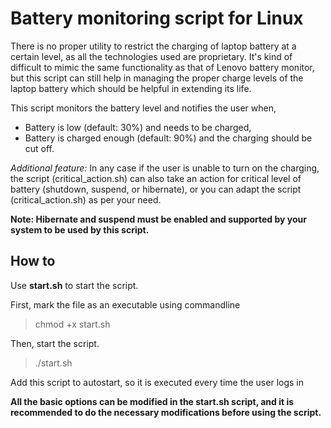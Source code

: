 # Battery monitoring script for Linux

There is no proper utility to restrict the charging of laptop battery at a certain level, as all the technologies used are proprietary. It's kind of difficult to mimic the same functionality as that of Lenovo battery monitor, but this script can still help in managing the proper charge levels of the laptop battery which should be helpful in extending its life.

This script monitors the battery level and notifies the user when,
* Battery is low (default: 30%) and needs to be charged,
* Battery is charged enough (default: 90%) and the charging should be cut off.

*Additional feature:*
In any case if the user is unable to turn on the charging, the script (critical_action.sh) can also take an action for critical level of battery (shutdown, suspend, or hibernate), or you can adapt the script (critical_action.sh) as per your need.

**Note: Hibernate and suspend must be enabled and supported by your system to be used by this script.**

## How to
Use **start.sh** to start the script.

First, mark the file as an executable using commandline
> chmod +x start.sh

Then, start the script.
> ./start.sh

Add this script to autostart, so it is executed every time the user logs in

**All the basic options can be modified in the start.sh script, and it is recommended to do the necessary modifications before using the script.**
